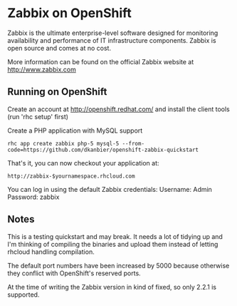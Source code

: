 Zabbix on OpenShift
===================
Zabbix is the ultimate enterprise-level software designed for monitoring availability and performance of IT infrastructure components. Zabbix is open source and comes at no cost.

More information can be found on the official Zabbix website at http://www.zabbix.com

Running on OpenShift
--------------------

Create an account at http://openshift.redhat.com/ and install the client tools (run 'rhc setup' first)

Create a PHP application with MySQL support

	rhc app create zabbix php-5 mysql-5 --from-code=https://github.com/dkanbier/openshift-zabbix-quickstart

That's it, you can now checkout your application at:

	http://zabbix-$yournamespace.rhcloud.com

You can log in using the default Zabbix credentials:
	Username: Admin
	Password: zabbix

Notes
-----

This is a testing quickstart and may break. It needs a lot of tidying up and I'm thinking of compiling the binaries and upload them instead of letting rhcloud handling compilation.

The default port numbers have been increased by 5000 because otherwise they conflict with OpenShift's reserved ports.

At the time of writing the Zabbix version in kind of fixed, so only 2.2.1 is supported.
